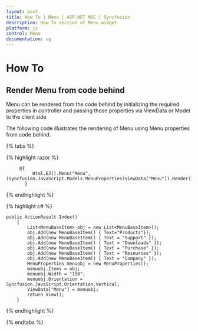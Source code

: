 ```yaml
---
layout: post
title: How To | Menu | ASP.NET MVC | Syncfusion
description: How To section of Menu widget
platform: js
control: Menu
documentation: ug
---
```


# How To

## Render Menu from code behind

Menu can be rendered from the code behind by initializing the required properties in controller and passing those properties via ViewData or Model to the client side

The following code illustrates the rendering of Menu using Menu properties from code behind.

{% tabs %}

{% highlight razor %}
    
         @{ 
              Html.EJ().Menu("Menu", (Syncfusion.JavaScript.Models.MenuProperties)ViewData["Menu"]).Render();
           }

{% endhighlight %}

{% highlight c# %}
	
    public ActionResult Index()
        {
            List<MenuBaseItem> obj = new List<MenuBaseItem>();
            obj.Add(new MenuBaseItem() { Text="Products"});
            obj.Add(new MenuBaseItem() { Text = "Support" });
            obj.Add(new MenuBaseItem() { Text = "Downloads" });
            obj.Add(new MenuBaseItem() { Text = "Purchase" });
            obj.Add(new MenuBaseItem() { Text = "Resources" });
            obj.Add(new MenuBaseItem() { Text = "Company" });
            MenuProperties menuobj = new MenuProperties();
            menuobj.Items = obj;
            menuobj.Width = "150";
            menuobj.Orientation = Syncfusion.JavaScript.Orientation.Vertical;
            ViewData["Menu"] = menuobj;
            return View();
        }
	
{% endhighlight %}

{% endtabs %}

